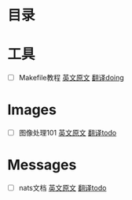# 目录


# 工具
- [ ] Makefile教程 [英文原文](./original/Makefile-Tutorial.md) [翻译doing](./translation/Makefile-Tutorial.md)

# Images

- [ ] 图像处理101 [英文原文](./original/image-processing-101.md) [翻译todo]()

# Messages

- [ ] nats文档 [英文原文](./original/nats-doc) [翻译todo]()
